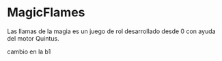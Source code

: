 # MagicFlames
Las llamas de la magia es un juego de rol desarrollado desde 0 con ayuda del motor Quintus.

cambio en la b1
